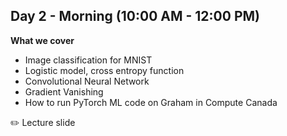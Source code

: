 ## Day 2 - Morning (10:00 AM - 12:00 PM)

**What we cover**
* Image classification for MNIST
* Logistic model, cross entropy function
* Convolutional Neural Network
* Gradient Vanishing
* How to run PyTorch ML code on Graham in Compute Canada

:pencil2: Lecture slide
